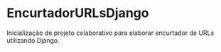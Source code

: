 # EncurtadorURLsDjango
Inicialização de projeto colaborativo para elaborar encurtador de URLs utilizando Django.
